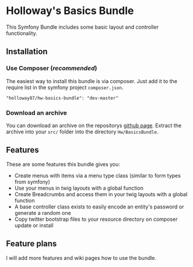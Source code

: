 Holloway's Basics Bundle
========================

This Symfony Bundle includes some basic layout and controller functionality.


Installation
------------

### Use Composer (*recommended*)

The easiest way to install this bundle is via composer.  Just add it to the require list in the symfony project
`composer.json`.

	"holloway87/hw-basics-bundle": "dev-master"

### Download an archive

You can download an archive on the repositorys [github page][1].  Extract the archive into your `src/` folder into
the directory `Hw/BasicsBundle`.


Features
--------

These are some features this bundle gives you:

 * Create menus with items via a menu type class (similar to form types from symfony)
 * Use your menus in twig layouts with a global function
 * Create Breadcrumbs and access them in your twig layouts with a global function
 * A base controller class exists to easily encode an entity's password or generate a random one
 * Copy twitter bootstrap files to your resource directory on composer update or install


Feature plans
-------------

I will add more features and wiki pages how to use the bundle.

[1]: https://github.com/holloway87/hw-basics-bundle
